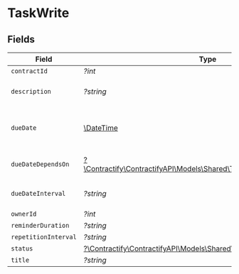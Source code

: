 # TaskWrite


## Fields

| Field                                                                                                                    | Type                                                                                                                     | Required                                                                                                                 | Description                                                                                                              | Example                                                                                                                  |
| ------------------------------------------------------------------------------------------------------------------------ | ------------------------------------------------------------------------------------------------------------------------ | ------------------------------------------------------------------------------------------------------------------------ | ------------------------------------------------------------------------------------------------------------------------ | ------------------------------------------------------------------------------------------------------------------------ |
| `contractId`                                                                                                             | *?int*                                                                                                                   | :heavy_minus_sign:                                                                                                       | N/A                                                                                                                      | 1                                                                                                                        |
| `description`                                                                                                            | *?string*                                                                                                                | :heavy_minus_sign:                                                                                                       | N/A                                                                                                                      | Lorem ipsum dolor sit amet.                                                                                              |
| `dueDate`                                                                                                                | [\DateTime](https://www.php.net/manual/en/class.datetime.php)                                                            | :heavy_minus_sign:                                                                                                       | Will be overwritten if `due_date_depends_on` and `due_date_interval` are passed                                          | 2021-12-31                                                                                                               |
| `dueDateDependsOn`                                                                                                       | [?\Contractify\ContractifyAPI\Models\Shared\TaskWriteDueDateDependsOn](../../Models/Shared/TaskWriteDueDateDependsOn.md) | :heavy_minus_sign:                                                                                                       | Will only be accepted if you pass a `contract_id`                                                                        | end_date                                                                                                                 |
| `dueDateInterval`                                                                                                        | *?string*                                                                                                                | :heavy_minus_sign:                                                                                                       | Will only be accepted if you pass a `contract_id`                                                                        | -P10D                                                                                                                    |
| `ownerId`                                                                                                                | *?int*                                                                                                                   | :heavy_minus_sign:                                                                                                       | N/A                                                                                                                      | 1                                                                                                                        |
| `reminderDuration`                                                                                                       | *?string*                                                                                                                | :heavy_minus_sign:                                                                                                       | N/A                                                                                                                      | P1M                                                                                                                      |
| `repetitionInterval`                                                                                                     | *?string*                                                                                                                | :heavy_minus_sign:                                                                                                       | N/A                                                                                                                      | P1Y                                                                                                                      |
| `status`                                                                                                                 | [?\Contractify\ContractifyAPI\Models\Shared\TaskWriteStatus](../../Models/Shared/TaskWriteStatus.md)                     | :heavy_minus_sign:                                                                                                       | N/A                                                                                                                      | accomplished                                                                                                             |
| `title`                                                                                                                  | *?string*                                                                                                                | :heavy_minus_sign:                                                                                                       | N/A                                                                                                                      | My task                                                                                                                  |